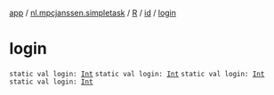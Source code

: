 [app](../../../index.md) / [nl.mpcjanssen.simpletask](../../index.md) / [R](../index.md) / [id](index.md) / [login](.)

# login

`static val login: `[`Int`](https://kotlinlang.org/api/latest/jvm/stdlib/kotlin/-int/index.html)
`static val login: `[`Int`](https://kotlinlang.org/api/latest/jvm/stdlib/kotlin/-int/index.html)
`static val login: `[`Int`](https://kotlinlang.org/api/latest/jvm/stdlib/kotlin/-int/index.html)
`static val login: `[`Int`](https://kotlinlang.org/api/latest/jvm/stdlib/kotlin/-int/index.html)